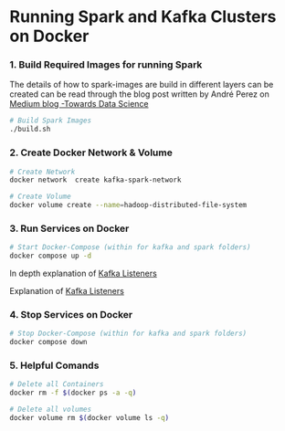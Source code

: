 
# Running Spark and Kafka Clusters on Docker

### 1. Build Required Images for running Spark

The details of how to spark-images are build in different layers can be created can be read through 
the blog post written by André Perez on [Medium blog -Towards Data Science](https://towardsdatascience.com/apache-spark-cluster-on-docker-ft-a-juyterlab-interface-418383c95445)

```bash
# Build Spark Images
./build.sh 
```

### 2. Create Docker Network & Volume

```bash
# Create Network
docker network  create kafka-spark-network

# Create Volume
docker volume create --name=hadoop-distributed-file-system
```

### 3. Run Services on Docker
```bash
# Start Docker-Compose (within for kafka and spark folders)
docker compose up -d
```
In depth explanation of [Kafka Listeners](https://www.confluent.io/blog/kafka-listeners-explained/)

Explanation of [Kafka Listeners](https://www.confluent.io/blog/kafka-listeners-explained/)

### 4. Stop Services on Docker
```bash
# Stop Docker-Compose (within for kafka and spark folders)
docker compose down
```

### 5. Helpful Comands
```bash
# Delete all Containers
docker rm -f $(docker ps -a -q)

# Delete all volumes
docker volume rm $(docker volume ls -q)
```

